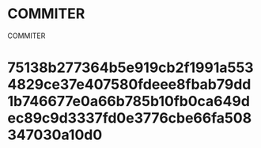 # COMMITER
COMMITER






# 75138b277364b5e919cb2f1991a5534829ce37e407580fdeee8fbab79dd1b746677e0a66b785b10fb0ca649dec89c9d3337fd0e3776cbe66fa508347030a10d0
